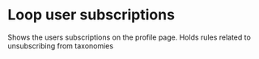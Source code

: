 # Loop user subscriptions

Shows the users subscriptions on the profile page.
Holds rules related to unsubscribing from taxonomies
